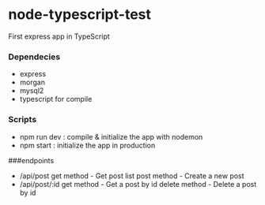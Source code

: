 # node-typescript-test
First express app in TypeScript
### Dependecies
* express
* morgan
* mysql2
* typescript for compile

### Scripts
* npm run dev : compile & initialize the app with nodemon
* npm start : initialize the app in production

###endpoints
* /api/post
  get method - Get post list
  post method - Create a new post
* /api/post/:id
  get method - Get a post by id
  delete method - Delete a post by id

